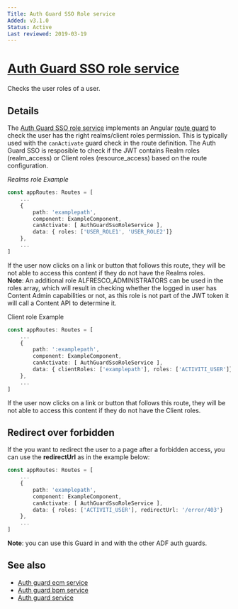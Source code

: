 ```yaml
---
Title: Auth Guard SSO Role service
Added: v3.1.0
Status: Active
Last reviewed: 2019-03-19
---
```


# [Auth Guard SSO role service](../../../lib/core/services/auth-guard-sso-role.service.ts "Defined in auth-guard-sso-role.service.ts")

Checks the user roles of a user.

## Details

The [Auth Guard SSO role service](../../core/services/auth-guard-sso-role.service.md) implements an Angular
[route guard](https://angular.io/guide/router#milestone-5-route-guards)
to check the user has the right realms/client roles permission. This is typically used with the
`canActivate` guard check in the route definition. The Auth Guard SSO is resposible to check if the JWT contains  Realm roles (realm_access) or Client roles (resource_access) based on the route configuration.

*Realms role Example* 
```ts
const appRoutes: Routes = [
    ...
    {
        path: 'examplepath',
        component: ExampleComponent,
        canActivate: [ AuthGuardSsoRoleService ],
        data: { roles: ['USER_ROLE1', 'USER_ROLE2']}
    },
    ...
]
```

If the user now clicks on a link or button that follows this route, they will be not able to access this content if they do not have the Realms roles.
<br>**Note**: An additional role ALFRESCO_ADMINISTRATORS can be used in the roles array, which will result in checking whether the logged in user has Content Admin capabilities or not, as this role is not part of the JWT token it will call a Content API to determine it.


Client role Example
```ts
const appRoutes: Routes = [
    ...
    {
        path: ':examplepath',
        component: ExampleComponent,
        canActivate: [ AuthGuardSsoRoleService ],
        data: { clientRoles: ['examplepath'], roles: ['ACTIVITI_USER']},
    },
    ...
]
```

If the user now clicks on a link or button that follows this route, they will be not able to access this content if they do not have the Client roles.

## Redirect over forbidden

If the you want to redirect the user to a page after a forbidden access, you can use the **redirectUrl** as in the example below:

```ts
const appRoutes: Routes = [
    ...
    {
        path: 'examplepath',
        component: ExampleComponent,
        canActivate: [ AuthGuardSsoRoleService ],
        data: { roles: ['ACTIVITI_USER'], redirectUrl: '/error/403'}
    },
    ...
]
```

**Note**: you can use this Guard in and with the other ADF auth guards.

## See also

-   [Auth guard ecm service](auth-guard-ecm.service.md)
-   [Auth guard bpm service](auth-guard-bpm.service.md)
-   [Auth guard service](auth-guard.service.md)
